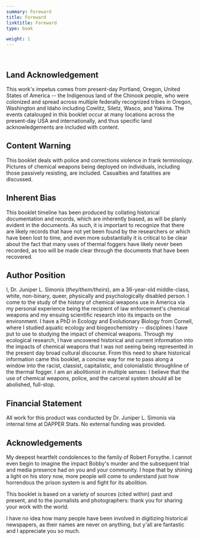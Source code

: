 ```yaml
---
summary: Foreward
title: Foreward
linktitle: Foreward
type: book

weight: 1
---
```


<br>


## Land Acknowledgement

This work's impetus comes from present-day Portland, Oregon, United States of America -- the Indigenous land of the Chinook people, who were colonized and spread across multiple federally recognized tribes in Oregon, Washington and Idaho including Cowlitz, Siletz, Wasco, and Yakima.
The events catalouged in this booklet occur at many locations across the present-day USA and internationally, and thus specific land acknowledgements are included with content.

## Content Warning

This booklet deals with police and corrections violence in frank terminology.
Pictures of chemical weapons being deployed on individuals, including those passively resisting, are included.
Casualties and fatalities are discussed.

## Inherent Bias

This booklet timeline has been produced by collating historical documentation and records, which are inherently biased, as will be planly evident in the documents.
As such, it is important to recognize that there are likely records that have not yet been found by the researchers or which have been lost to time, and even more substantially it is critical to be clear about the fact that many uses of thermal foggers have likely never been recorded, as too will be made clear through the documents that have been recovered.

## Author Position

I, Dr. Juniper L. Simonis (_they/them/theirs_), am a 36-year-old middle-class, white, non-binary, queer, physically and psychologically disabled person. 
I come to the study of the history of chemical weapons use in America via my personal experience being the recipient of law enforcement's chemical weapons and my ensuing scientific research into its impacts on the environment.
I have a PhD in Ecology and Evolutionary Biology from Cornell, where I studied aquatic ecology and biogeochemistry -- disciplines I have put to use to studying the impact of chemical weapons.
Through my ecological research, I have uncovered historical and current information into the impacts of chemical weapons that I was not seeing being represented in the present day broad cultural discourse.
From this need to share historical information came this booklet, a concise way for me to pass along a window into the racist, classist, capitalistic, and colonialistic throughline of the thermal fogger.
I am an abolitionist in multiple senses: I believe that the use of chemical weapons, police, and the carceral system should all be abolished, full-stop.

## Financial Statement

All work for this product was conducted by Dr. Juniper L. Simonis via internal time at DAPPER Stats.
No external funding was provided.

## Acknowledgements

My deepest heartfelt condolences to the family of Robert Forsythe.
I cannot even begin to imagine the impact Bobby's murder and the subsequent trial and media presence had on you and your community.
I hope that by shining a light on his story now, more people will come to understand just how horrendous the prison system is and fight for its abolition.

This booklet is based on a variety of sources (cited within) past and present, and to the journalists and photographers: thank you for sharing your work with the world. 

I have no idea how many people have been involved in digitizing historical newspapers, as their names are never on anything, but y'all are fantastic and I appreciate you so much.